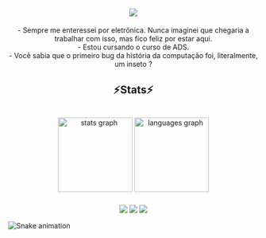 <h1 align="center">
<img src="https://readme-typing-svg.herokuapp.com/?font=Righteous&size=35&center=true&vCenter=true&width=500&height=70&duration=4000&lines=olá!;+me+chamo+Lucas+carvalho!;&color=%23FFA500" />
</h1>
<div align="center">
- Sempre me enteressei por eletrônica. Nunca imaginei que chegaria a trabalhar com isso, mas fico feliz por estar aqui.<br>
- Estou cursando o curso de ADS.<br>
- Você sabia que o primeiro bug da história da computação foi, literalmente, um inseto ?
</div>
  
<h2 align="center" >⚡Stats⚡</h2>
<br>

<div align="center">
  <img src="https://github-readme-stats.vercel.app/api?username=carvalho484&hide_title=true&hide_rank=false&show_icons=true&include_all_commits=true&count_private=true&disable_animations=false&theme=great-gatsby&locale=pt-br&hide_border=true&order=1" height="150" alt="stats graph"  />
  <img src="https://github-readme-stats.vercel.app/api/top-langs?username=carvalho484&locale=pt-br&hide_title=false&layout=compact&card_width=320&langs_count=5&theme=great-gatsby&hide_border=true&order=2" height="150" alt="languages graph"  />
</div>

###

<div align="center"> 
  
  <a href="https://instagram.com/lucas_carvalho.d" target="_blank"><img src="https://img.shields.io/badge/-Instagram-%23E4405F?style=for-the-badge&logo=instagram&logoColor=white" target="_blank"></a>
  <a href = "mailto:lucascarvalhoptc09@gmail.com"><img src="https://img.shields.io/badge/-Gmail-%23333?style=for-the-badge&logo=gmail&logoColor=white" target="_blank"></a>
  <a href="https://www.linkedin.com/in/lucas-carvalho-13301634a" target="_blank"><img src="https://img.shields.io/badge/-LinkedIn-%230077B5?style=for-the-badge&logo=linkedin&logoColor=white" target="_blank"></a> 
  
</div>
<img src="https://raw.githubusercontent.com/carvalho484/carvalho484/output/snake.svg" alt="Snake animation" />

###
